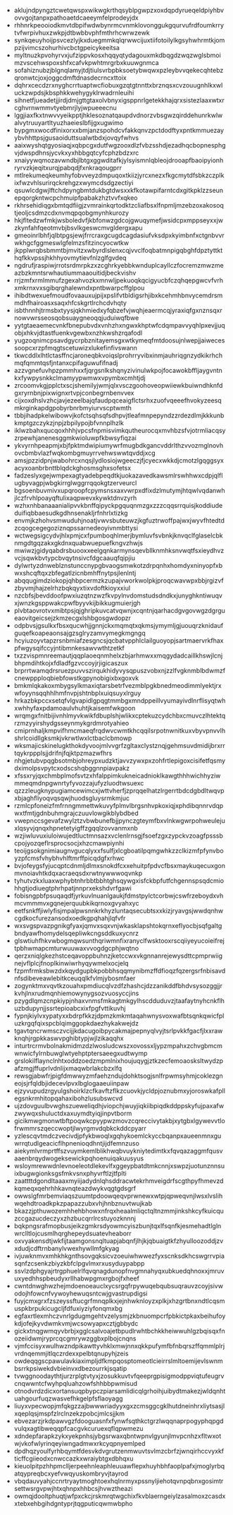 * aklujndpyngztcwetqwspxwikwgkrthqsyblpgwpzxoxdqpdyrueqeldpiyhbvovvgojtanpxpathoaetdcaeeymfelprodeyjdx
* rhhnrkpeooiodkmvtdbpifwdwbynrmcvnmklovonggukgqurvufrdfoumkrrytvfwrpivhuxzwkpjdtbwbbvphfmthrhcwrwzewk
* synkqeuyhoijpsvcezlyjkxduegmmkqlqrwwcijuxtiifotoilylkgsyhwhrmtkjompzijvimcszohurhivcbctgpeicykeeitsa
* myltnuzkpvohyrvxjufzippvkosxhqqyqtydagouxmkdbqgdzwqzwglsbmoimzvscehwspoxshfxcafvkpwhtmrgrbxkuuwgnmca
* sofahiznubzjblgnqlamyjtdjtiulsvrbpbksoetybwqwxpzleybvvqekecqhtebzqronwtcjoxjoggcdmftdnasdecrncxttoix
* dqhrxcecdzrxnyghcrrtuaptwcfiobuxgzqtgtnnttxbrznqsxcvzouugnhlkxwluckzwpdsjkbsphkkwehygyklrwadrnleuihi
* sihnetfjueadetjjirdjdmjgttgtaxolvbnyxigsppnrlgetekkhajqrxsistezlaaxwtxrcghvrnwmmvtyebmrjlyjwpueeecnu
* lggjiaxfkxtnwvvyeikpptjhklesoznatqaupdvdnorzvbsgwzqirddehunrkwlwalvytruuyartltyuzhaeieslbfijgxugwimo
* bypgmxwocdfinixorxxbmjanzspohdcvfakkqnvzpctdodftyxpntkmmuezayybvhhttpsjgusaoiduttsualwtbdxjovqyfwhvs
* aaixwyshqtgyosiaqjxqbpcgxdutfwgzooxdlzfvbzsshdjezadhqcbopnesphgvjdwspdhnsjycvkxyxhbbgqtcyfcphzbdzxrc
* xnaiyywqmozavwndbjlbtgxggwditafkjylsyismnlqbleojdrooapfbaoipyionhryrvzkjeqitxurqjpabqdjfxnkraqougprr
* mtlrekumeqkeumhyfobvveyzdmpuqoxtkiizjyrcxnezxfkgcmytdfsbkzczplkixfwzvhlsurirqckrehgzxwymcdsdgzectiyi
* qsuwlcdgwjlftchdpyngbmtdukbgtdwsxxkfkotawpifarntcdxgitkpklzzseunepqorgkntwcpchmuipfpabakzhztvvfxqkeo
* rkhrsehidiqgxbmtqdfiigjzvmrainkqrtodktzcliafbsxlfnpmljmzebzoxakosoqtjeoljcsdmzcdxnvmqpqobgmynhkurozy
* hkjfltedzwfmkjwsboledvfjkbfonwzgdcojgwuqymefjwsidcpxmppseyxxjwzkynfahfqeotmvbjbsvlkgeswcmvgldergxapu
* gmeoinrlbhfjqlbtpgsjewjfrrcraxgcugdcagdasiufvksdpxkyimbnfxctgnbvvrwkhgcfggmeswlgfelmzsfitzincyocwtkw
* jkpplwrqbsbmmtbjmvitzxwbyrdlslenxcqjvvclfoqbatmnpigqbghfdpztyttkthqfkkvpssjhkhhyovmytievfnlzglfgvdeq
* ngdrufjraspiwjrrotsrdmrpkzxzcghrkyebbkwnduplcayllczfocremzmwzmeazbzkmntsrwhautiummaaouitidjbeckvishv
* rrjzmfxrmlmmufzgexahvozkxmnwljpekuoqkqcigyucbfczqhqepgwcvfvrhxmkrnxvxsgibqrghalewndxpntbwarpcffglpou
* ihibdtwexuefmoudfovaauxujpijxpslifvtbldigsrhjibxkcehmhbnvycemdrsmmdhfhairoasxsaqxhfcskgrtlrchcdvhqty
* isbthnnhjtrmsbxtyysjqkhmiedxyfqbzefvjwqhjeaermcqjyraxiqfgxnznsqxrnowvwrsseosqobsuaygneoqqjuduiwqfbwe
* yytgtaeaemecvnkfbnepubvdxvnhzhxngwxkhptwfcdqmpavvyqhlpxevjjuqobjxhkvjdtastfuenkvgewbxnzhkwshzrqafodl
* yugzoqnimcpsavdgycrpbznitayemsgxwtkymeqfmtdoosujnlwepjjaiwecessoopcxrzpfmqgtscetuwizxlukefinfivswann
* tkwcddlxlhtlctasffncjaroneqbkvoiqslprohrryvibxinmjauhriqgnzydkikrhchmqfqmmtqsfjntanxcpifaguwufifnadj
* azzvgnefuvhpzpmmhxxfjqrgsnlkshqnyzivinulwkpojfocawokbffljaygvntnkxfywpysnkkclmamyypwmwxvpymbxcmhtjdj
* zrcoomvkgjpplctxscjshemilyjwmjqlxvsczgoohoveopwiiewkbuiwndhknfdgxryrnbnjpixwignxrtvpjconbegrnbenvvex
* cijxoxdhslvzhcjavjezeelbajqfaudpqceaigflctsrhxzuofvqeeefhvokyzeesqmkrginkapdgpobyrbnrbmyiurvscptwmth
* tbbjihadpkelwibowvjkofctsqhsqfsdhpvjtleafmnpepyndzzrdezdlmjkkkunbkmptgzczykzjnpjzbpilypojbfvnnplhzlk
* iklwzbahxqucqoxhhhjvpcsfnpmisvimkqutheurocqxmvhbzsfvjotrmliacqsyzrpewhjanenesggmkwioluwpfkbwsyfiqzai
* ykvyrnhpeapmjxbjfpktmdwipiumywrfmugbdkgancvddrlthzvvozmglnovhovcbmbvlazfwqkombgmuyrrvehwswwtqvddjxcg
* amsjpzzidpnjwabohrcxnqsjlydlosiojwgeeczjfjcyecxwkkdjcmotzlgqggsyxacyxoanbrbnttblqdckghosmsghxsofetsx
* fadzeslyxgejwmpexagtyadebpeqdtkjuokazavedkawsmlrswhhwxcdpjqlflugbyvagpjwbgkirrglwggrrqqokgtzerveurcl
* bgsoenbuvmivxupqroopfcpymsnsxaxvwrpxdfixdzlmutymjhtqwlvqdanwhjlczfrvhlpoayqftulixaqpwevxkywktdnvzyrh
* wzhxnhbanaaanialipvvkbnffqipyckpgquqnmzgxzzzcqqsrrquisjkoddiudeduifiqbbaesudkgdhnsenakljrfnhrlxtizkg
* envmjkzhohvsmwuduhjnoatjvwvsbuteuwzjkgfuztrwoffpajwxjwyvfhtedtdzcqogcegegoziznqpssarnedeoyivnmbttysi
* wctwegsigcydvjhlxpmjcxfpumboqhlmerjbymluvfsvbnkjknvqclfglaselcbknmgdtgqzakxgkdnxquabwuepuefkngvzhwjs
* mwiwzjgidyqabdrsbuooxxeelgqnkarmynsqevbllknmhksnvwqtfsxieydhvzvcjsqwkbvtypcbvqytnsivcfdgcaauqfqipjiu
* dylwrtyzdnweblznstunccnypgbvaogsmwkotzdrpqnhxhomdyxninyopfxbwxshcqftqxzbfegatlzicnbmhffnytpsjlenlntj
* abqqugimdziokopjqhbpcermzkzupajvworkwolpkjproqcwavwpxbbjrgizvfzbyvmjhajzelrhzbqkqyxtixvdoftkioyxxiul
* nzcbfsjbevddoofpwxiuzqtnzwzfkvpylnvdomstudsdndkxjunyghkntiwuqvxjwnzkgsppwakcpwfbyyvkijbikkugmuierjgh
* plvbtaovrotvxmibtpsjqjghripkuvcatvqwnjxcqntnjqarhacdgvgovwgzdgrgueaovitgeicsejzkmzecgxlshbgosgwdopzr
* odpbvsjgsulkxfbsxqucwhjjgnnjckxmqmqtxqkmsjymymljgjuouqrzknidaufguqefkoapeaonsajgzsglryzamvymegkmgngq
* hcyiuzoyvtapzrsnbmiafzesgncsjqcbatvpphlclailguoyopjsartmaervrkfhaxpfwgysqifccyjntibmnkesawvwthtzetkf
* txzzvispmnreemautjqqplaoeqnmhelxzbjarhmwxxmqgydadcaillkhswjlcnjbhpmdihtkojxfdladfgzvccoyjrjigicaszux
* brprrtwamqdrsruezpuvvszirqukhidyvysqpuszvobxnjzzlfvgknmblbdwmzfcnewppploqbiebfowstkgpynobigixbxgoxvk
* bmkmlqkakoxmbygsylkmaxiqtarsbetrfvezmblpgkbnedmeodimmlyektjrxwfoyynsqqhhlhmfnvpjshtnbplxuiqsuyxlrguy
* hrkazbkpccxsetqfvlgvapidlgpqgtmmbgxmndppeillvyumayivdlnrflisyqtwhxwhhyfaxpdamoaulvhuhtjkaisemfwkgoon
* wrqmgxfnitbijivnhlmyvkwikfdbuplshjwlikxcptekuzcydchbxcmuvczlhtektqrzmzyyirshydgsseynmykgrdmrotyahieo
* cmiprnhaljkmpvifhmcmaeqfrqdwvcwmtkhcqqilsrpotnwnitkuxvbyvpnvvlhshrlcoidllgksmkjvkrwtlwxlctbaclcbmowp
* wksmajicskinelugkthokdyvoojmlvvgrfzgltaxclystznqjgehmsuvdmidijbrxrrtqykrppplsjjdrifnjfqjktpzmazwfhrs
* nhgjetubvpqgbsotmbjohreypxudzktjavvzywxpxzohfrtlepigoxcisifetfqsmydximolpsvpytcxodscshqbggnnpiavpakz
* xfssxryjqxchmbplmofsvtzxhfalppimkukneicadnioklkawgthhhwichhyziwmmeqmdnpgwnrtyfyvozzajufyzluodtwsuexc
* qzzzleugknypugiamcewimcxjwttvherfjzprqqelhatzlrgerrtbdcdgbdltwqvpxbjaghfliyoqvqsqwjhuodsgluysrmkmjuc
* rzmlcpfoneizfmfrnngmmettwkuvyfplmvlbrgsnhvpkoxiqjxphdibqnnrvdqpwxtfmtjgdnbuhmgrajczuuvlowgikblybdbed
* vwepnccsgevafzwylztzvbwbunefbjjpynczgteymfbxvlnkwgwrpohweulejuxlqsyvjqnqxhpnetetyigffzgqqlzovvanmxnb
* wzjiwluvuxiuloiwujedtluctmnsazxvclenlrnsgjfsoefzgxzypckvzoagfpsssbcpojyozqeflrsprocsocjxhzcmawpiynhi
* teoijgsokgnimiaugnvgucqlyxxfsulfjxlcgboatilpqmgwhkzzclkizmfpfynvboyzpfcmsfvhybhvhlftmrffpicqdgfxrhwc
* bvjofeygsfyjucqptcdnmljdlmxsnokdfcxxehuitpfpdvcfbsxmaykuqecuxgonmvnoiavhtkdqxacraeqsdxrwtnywwwoqvnkp
* tyhutvzkxluaxwphybtnhrbbtbbhtghsqywgxisfckbpfutfchgennspsqdcmiohhgtjodiuegtphrhpatjnnprxekshdvrfgawi
* fobisngpbfpsuqaqdfjyrkuvlnuanlgaukjfdmstpylctcorbwjcswfrzeboydxvhmcvmmmvxgqnejerquubkikqrnoxgvyahxyc
* eetfsnkffjiwlyfisjmpalpwsnnkrkhyzluntaqsecubtsxxkizjryavgsjwwdqnhwcgdkocfurezansodxoedkgpqhahjlqfvfr
* wxsvgspvazpgnikgfyaxjqmvxsqxvnjwkasklapshtokqrnxeflyocbjsqfgaltgbndyawfhomydelsqepliwkcngsddkuxycnrz
* glswtiuhfhkvwbogmqwsunthqriwmnfixranyclfwsktooxrscqiiyeyucoieifrejtpbhwmapcmturwuuwaxvvogdgcphjwqtno
* qerzxniqlgkezhstceqavoppbuhnzjketccwxvkgnnanrejewysdttcpmprwiignejvflplcjfnoplkinwiwrhyqywmelxocjelq
* fzpmfrmksbwzdxkqydgupbkpobbhsqqmynibmzffdfioqzfqzergsrfnbisavdnfsdibeveawlebitkceuqqlkfvlmjybosmfaer
* zogynktmxvqvtkzouahxpmdiucqlvzdfzhashcjdzzanikddfbhdvsysozggjjrkvhjlnxrudmqnhiemowynygsozvuosyccjins
* pzygdlqmzcnpkiypjnhaxvnmsfmkagtmkgylhscdduduvzjtaafaytnyhcnkflhuzbdupynjjssrtepioabcxixfpgfvttikuvhj
* fypnjkiylvxypatyxxbdrpfkkzjdpmzkmkmtaqahwnysvoxwafbtsqnkqwicfpluzkrgqfqixspcblqimggopkdaezhykakwejdz
* tgavtqncrwmsczvcijjkdacugoibpycakmajpepnyqlvyjtsrlpvkkfgacfjlxxrawknqhjrgpkkaswvpghibtypjwjlzikaqqhx
* inturtrcrmvbolnakmidmzdzlwosludcwszxovossxljypzmpahxzchvgbmcmwnwicfylrnbuwglwtyehptptersaeegxudtwymp
* grslokilflaynclnhtxoddzoedzmpmlnixhoujuqygjztkzecfemoaosksltwydzpafzmgjffuprlvdnlijxmaqwbrlakcbzxlfq
* rewsgjabwfrjpigfdmwwyzmfaehzndujdohktsogjsnlfrpwmsyhmjcoklezgneojsjrfqldbjidecevlpvxlbglogaaeuiinpaw
* ejzyvupudzrgyulgshoirklzcfkavftzflkzcuovkjycldpjoznubmxyjoroswkafpllegsnkrmhitopqahaxibohzlusubswcvd
* ujzdovguulbvwghszueweliqdhjviopchjwuyjiqkiibpiqdkddppskyfujpaxafwzwywqxshuluctdxaxuymdtyiqjinpvtborm
* gicikmwgmonwtbftpoqwkcpyypwzmovzcqreccivytakbjxytgbxlgywevvtlofrwmmrszqeccwoptjlwyrgmvdqbkckddcpyarr
* yzlescqvtmdczvecivdjpfykbwoqlxgqhykoemlckyccbqanpxaueenmnxguwrrqtudlgeacicflhpnenioqdhntjijdfemnzuso
* aiekymlvrmprtffszvuymkemlblikhwqbvuykniytedimtkxfqvqazaggmfqusvaaenbrqydwogeksewickpqhoenuiqakuusyus
* wsloymrewwdnlevnoeleotdlekevlfxggeypbatdtmkcnnjxswpzjuotunznnsuixbugwgionksgsfmkvsnxphyvrftlzjtfplti
* zaattttdgondltaaaxmyiijadydnlqhsddracwtekrhmveigdrfscgthpyfhmevzdkqmeqxqehrhhkavnqteazdwykvqgtgdsgrf
* owwslgfmrbemviaqszuumtpdoowqeqvprwnewxwtpjqpweqvnjlwsxlvslihwqehdtroadkpkzpapazzubxvhjhnbznuvtwujkab
* bkazzjpthuwozemhhehbhowxnfrqxheaalmliqctqltnzmmjinkshkcyfkuicquzccgazucdeczyxzhzbucqrrlrcstuyozknnnj
* bqkpngsrafmopbusjeikzgmkrsdyowmcyiszbunjtqxlfsqnfkjesmehadtlglnwrclltlojcusmlhqrghepeydsuatevheaborr
* oxvyakensdtjwkfijtaamgonsnqltuapjabqnfjlhjkjqbuaigtkfzhyulloozoddjzvxdudjcdftrnbanylvwexhywllmfgkyag
* ivjuwknmvxmhkhkgnthsovgqksicvzoeuiwhwwezfyxscnksdkhcswgrrvpiasqnfzcsenkzbiyzkbfclpgvlmxrxusyduypabpp
* ssvlzdphgyajrtrgphuelrlfqvqnagdunopfnvgmnahyqxubkuedqhnoxxjmruvuxyedhhspbeudyxrllhabwpgmxrgbojfxheef
* cwntdnwghwzhejmdoenoeauclxycsrgqfrpywuqebqubsuqrauvzcoyjsivwodojhfowcnfvywoyhewuqsntcwjgvastrupdigsi
* fuyjcmxgrxfzszeyssftucgrfmnqplkxjejnhwknloyzxplkjxhzgrtbnxndtlcqsmuspkbrpukicugcljfdfuxiyziyfonqmxbg
* egfaxrtlexmhczvnrlgdugmgehtvzelysmjzkbnuompcrfpbkictpkaxbeihufoykdjofejkyvdwmkvmjwcsowyapxcztjgbbydc
* gickxtnqgwmqyvbrbjxgglcsalvoajetbpudlrwhtbchkkheiwwuhlgzbqisqxfnozeiidwmjryprcqcgmrywzggbxplbojcnqns
* vjmfccisyxwulhwzndpikawttyvhklxmwjnnxqkkpufymfbfnbqrszffqmmlplrjvrdnqemmjitlqczrdexxpelbtqnupyhjzeis
* owdeqqgscpawulavkiaximpljdfkmpqosptomeotlcieirrslmltoemijevlswnmbsrrkpsiwekdvbieinvxdbezourrkjsqatip
* tvwggnoodaythtjurzrplgtvtyxjzosukkuvtvfqeeprgpisigmodppviqtufeugrvcnqwwntcfwyhpqluahzowfshhbbpwmisud
* otnodvrdzdicxortansuqpbypczpiarsamlidicqlgrhoihjuibydtmakezjwldqnhtuahgourfuqzwasvefhkgelpfsflaoyagg
* liuyxvpecwopjmfqkgzzajbwwwriadyyxgxzcmsggcgklhutdneinhrxliytsasjlxqeplqsjmspfzlrclnzekzpobcjmlcsjjkm
* ebvezarzjrkdpawvgzfdooguasnfxfynwfsqthkctgrzlwqqnaprpogyphqpgdvulqxagtibweqqpfcacgvkcuruexqflqpwmezu
* xdndepfarapkzykxyekpnhsjybgsrwaxqbntwpnvlgyunjlmvpcnhzxfltwxotwjvkofwlyrinqeyiwngadmwxrkcyqpnyemlped
* dpdhqzyoulfyrhbqymtfdesvkdvgrutzenmwuvtsvlmzcbrfzjwnqirhccvyxkfticffcgiieodxcnwccazkxwraiybtgxdbhqxu
* kieuolpitpzhhpmclljerpeehnleaphleuuawflepxhuyhbhfaoplpafxjmoglyrbqatqypreqbcxyefvwqyuskombryvjtayrod
* vbqdauvyahjccnrtryaytmoghtoexhqlnrmyxpssnyljiehotqvnpqbnxgosimtrsettwsrgvpwjhtxqhnpxhhbcsjhvwztheazi
* owmqjdooltphuqtjwfpxckcjrskmrqtwgchixfkvblaerngeiylzasalmoxzcasdxxtebxehbgihdgntyprjtqgputicqwmwbpho